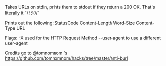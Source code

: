 Takes URLs on stdin, prints them to stdout if they return a 200 OK. That's literally it ¯\\_(ツ)_/¯

Prints out the following:
StatusCode  Content-Length  Word-Size   Content-Type    URL

Flags:
-X used for the HTTP Request Method
--user-agent to use a different user-agent

Credits go to @tomnomnom 's https://github.com/tomnomnom/hacks/tree/master/anti-burl
